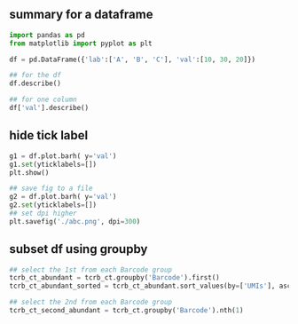 ## summary for a dataframe

```python
import pandas as pd
from matplotlib import pyplot as plt

df = pd.DataFrame({'lab':['A', 'B', 'C'], 'val':[10, 30, 20]})

## for the df
df.describe()

## for one column
df['val'].describe()
```

## hide tick label

```python
g1 = df.plot.barh( y='val')
g1.set(yticklabels=[])
plt.show()

## save fig to a file
g2 = df.plot.barh( y='val')
g2.set(yticklabels=[])
## set dpi higher
plt.savefig('./abc.png', dpi=300)
```

## subset df using groupby

```python
## select the 1st from each Barcode group
tcrb_ct_abundant = tcrb_ct.groupby('Barcode').first()
tcrb_ct_abundant_sorted = tcrb_ct_abundant.sort_values(by=['UMIs'], ascending=True)

## select the 2nd from each Barcode group
tcrb_ct_second_abundant = tcrb_ct.groupby('Barcode').nth(1)
```